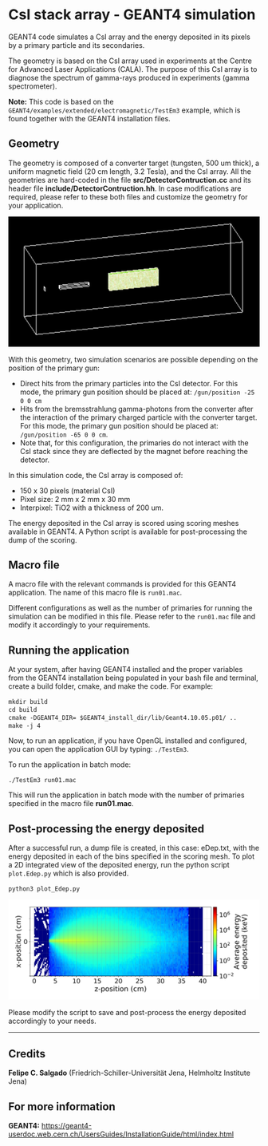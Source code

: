 # CsI stack array - GEANT4 simulation
GEANT4 code simulates a CsI array and the energy deposited in its pixels by a primary particle and its secondaries.

The geometry is based on the CsI array used in experiments at the Centre for Advanced Laser Applications (CALA). The purpose of this CsI array is to diagnose the spectrum of gamma-rays produced in experiments (gamma spectrometer).

**Note:** This code is based on the `GEANT4/examples/extended/electromagnetic/TestEm3` example, which is found together with the GEANT4 installation files.

## Geometry
The geometry is composed of a converter target (tungsten, 500 um thick), a uniform magnetic field (20 cm length, 3.2 Tesla), and the CsI array. 
All the geometries are hard-coded in the file **src/DetectorContruction.cc** and its header file **include/DetectorContruction.hh**.
In case modifications are required, please refer to these both files and customize the geometry for your application.

![Screen](geometry_full.PNG)

With this geometry, two simulation scenarios are possible depending on the position of the primary gun:

* Direct hits from the primary particles into the CsI detector. For this mode, the primary gun position should be placed at: ``/gun/position -25 0 0 cm``
* Hits from the bremsstrahlung gamma-photons from the converter after the interaction of the primary charged particle with the converter target. For this mode, the primary gun position should be placed at: ``/gun/position -65 0 0 cm``. 
* Note that, for this configuration, the primaries do not interact with the CsI stack since they are deflected by the magnet before reaching the detector.

In this simulation code, the CsI array is composed of:
* 150 x 30 pixels (material CsI)
* Pixel size: 2 mm x 2 mm x 30 mm
* Interpixel: TiO2 with a thickness of 200 um. 

The energy deposited in the CsI array is scored using scoring meshes available in GEANT4. A Python script is available for post-processing the dump of the scoring.

## Macro file
A macro file with the relevant commands is provided for this GEANT4 application. The name of this macro file is `run01.mac`.

Different configurations as well as the number of primaries for running the simulation can be modified in this file. Please refer to the `run01.mac` file and modify it accordingly to your requirements.

## Running the application
At your system, after having GEANT4 installed and the proper variables from the GEANT4 installation being populated in your bash file and terminal, create a build folder, cmake, and make the code. For example:
    
    mkdir build
    cd build
    cmake -DGEANT4_DIR= $GEANT4_install_dir/lib/Geant4.10.05.p01/ ..
    make -j 4

Now, to run an application, if you have OpenGL installed and configured, you can open the application GUI by typing: `./TestEm3`.

To run the application in batch mode:

    ./TestEm3 run01.mac

This will run the application in batch mode with the number of primaries specified in the macro file **run01.mac**.

## Post-processing the energy deposited
After a successful run, a dump file is created, in this case: eDep.txt, with the energy deposited in each of the bins specified in the scoring mesh.
To plot a 2D integrated view of the deposited energy, run the python script `plot.Edep.py` which is also provided.

    python3 plot_Edep.py

![Edep](build/Edep.png)

Please modify the script to save and post-process the energy deposited accordingly to your needs.

---

## Credits
**Felipe C. Salgado** (Friedrich-Schiller-Universität Jena, Helmholtz Institute Jena)

## For more information
**GEANT4:** https://geant4-userdoc.web.cern.ch/UsersGuides/InstallationGuide/html/index.html
